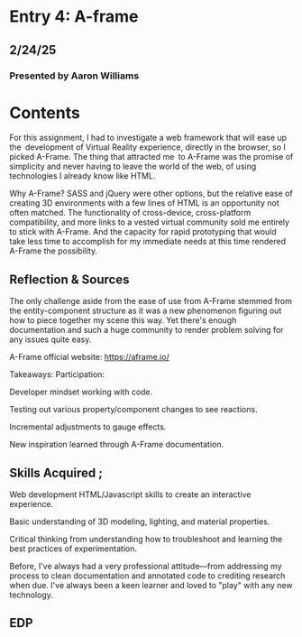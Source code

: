 # Entry 4: A-frame
## 2/24/25
### Presented by Aaron Williams

# Contents 
For this assignment, I had to investigate a web framework that will ease up the development of Virtual Reality experience, directly in the browser, so I picked A-Frame. The thing that attracted me to A-Frame was the promise of simplicity and never having to leave the world of the web, of using technologies I already know like HTML.

Why A-Frame? SASS and jQuery were other options, but the relative ease of creating 3D environments with a few lines of HTML is an opportunity not often matched. The functionality of cross-device, cross-platform compatibility, and more links to a vested virtual community sold me entirely to stick with A-Frame. And the capacity for rapid prototyping that would take less time to accomplish for my immediate needs at this time rendered A-Frame the possibility.

## Reflection & Sources
The only challenge aside from the ease of use from A-Frame stemmed from the entity-component structure as it was a new phenomenon figuring out how to piece together my scene this way. Yet there's enough documentation and such a huge community to render problem solving for any issues quite easy.

A-Frame official website: https://aframe.io/

Takeaways:
  Participation:

Developer mindset working with code.

Testing out various property/component changes to see reactions.

Incremental adjustments to gauge effects.

New inspiration learned through A-Frame documentation.


## Skills Acquired ;
Web development HTML/Javascript skills to create an interactive experience.

Basic understanding of 3D modeling, lighting, and material properties.

Critical thinking from understanding how to troubleshoot and learning the best practices of experimentation.

Before, I've always had a very professional attitude—from addressing my process to clean documentation and annotated code to crediting research when due. I've always been a keen learner and loved to "play" with any new technology.


## EDP
